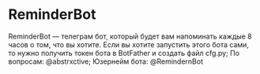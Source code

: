 # ReminderBot
ReminderBot — телеграм бот, который будет вам напоминать каждые 8 часов о том, что вы хотите.
Если вы хотите запустить этого бота сами, то нужно получить токен бота в BotFather и создать файл cfg.py;
По вопросам: @abstrxctive;
Юзернейм бота: @RemindernBot
